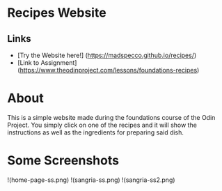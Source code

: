 # Recipes Website

## Links
* [Try the Website here!] (https://madspecco.github.io/recipes/)
* [Link to Assignment] (https://www.theodinproject.com/lessons/foundations-recipes)

# About
This is a simple website made during the foundations course of the Odin Project. You simply click on one of the recipes and it will show the instructions as well as the ingredients for preparing said dish.

# Some Screenshots
!(home-page-ss.png)
!(sangria-ss.png)
!(sangria-ss2.png)